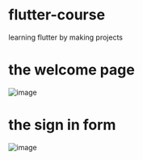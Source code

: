 # flutter-course
learning flutter by making projects
# the welcome page 
![image](https://github.com/user-attachments/assets/5af502d5-2df5-48e3-acdc-6538271c69df)
# the sign in form 
![image](https://github.com/user-attachments/assets/3b5d17ac-dbb4-40c3-9b72-183aaea26a08)



